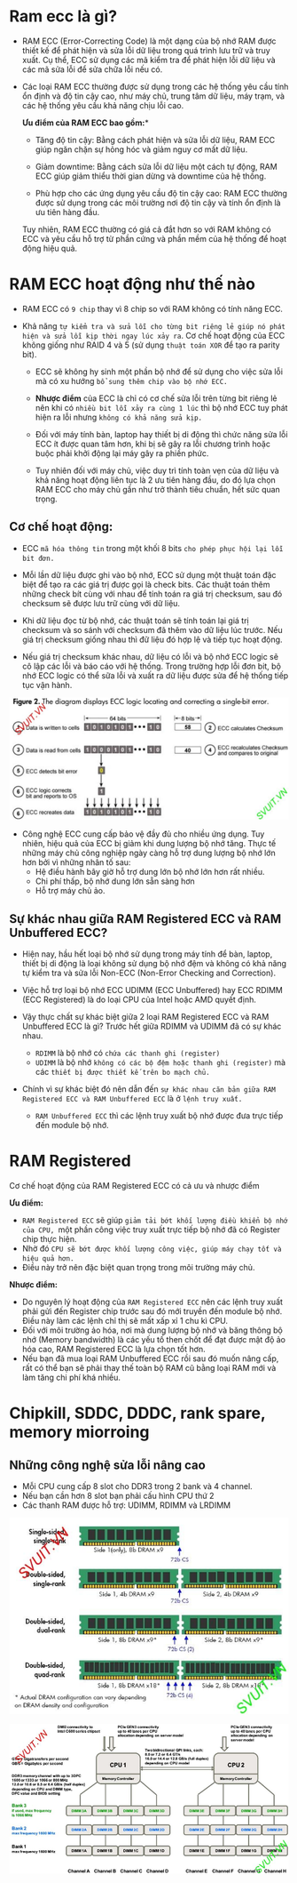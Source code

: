 # Ram ecc là gì?

- RAM ECC (Error-Correcting Code) là một dạng của bộ nhớ RAM được thiết kế để phát hiện và sửa lỗi dữ liệu trong quá trình lưu trữ và truy xuất. Cụ thể, ECC sử dụng các mã kiểm tra để phát hiện lỗi dữ liệu và các mã sửa lỗi để sửa chữa lỗi nếu có.

- Các loại RAM ECC thường được sử dụng trong các hệ thống yêu cầu tính ổn định và độ tin cậy cao, như máy chủ, trung tâm dữ liệu, máy trạm, và các hệ thống yêu cầu khả năng chịu lỗi cao.

    **Ưu điểm của RAM ECC bao gồm:***

    - Tăng độ tin cậy: Bằng cách phát hiện và sửa lỗi dữ liệu, RAM ECC giúp ngăn chặn sự hỏng hóc và giảm nguy cơ mất dữ liệu.

    - Giảm downtime: Bằng cách sửa lỗi dữ liệu một cách tự động, RAM ECC giúp giảm thiểu thời gian dừng và downtime của hệ thống.

    - Phù hợp cho các ứng dụng yêu cầu độ tin cậy cao: RAM ECC thường được sử dụng trong các môi trường nơi độ tin cậy và tính ổn định là ưu tiên hàng đầu.

    Tuy nhiên, RAM ECC thường có giá cả đắt hơn so với RAM không có ECC và yêu cầu hỗ trợ từ phần cứng và phần mềm của hệ thống để hoạt động hiệu quả.

# RAM ECC hoạt động như thế nào

- RAM ECC có `9 chip` thay vì 8 chip so với RAM không có tính năng ECC.

- Khả năng `tự kiểm tra và sửa lỗi cho từng bit riêng lẻ giúp nó phát hiện và sửa lỗi kịp thời ngay lúc xảy ra`. Cơ chế hoạt động của ECC không giống như RAID 4 và 5 (sử dụng `thuật toán XOR` để tạo ra parity bit).

  - ECC sẽ không hy sinh một phần bộ nhớ để sử dụng cho việc sửa lỗi mà có xu hướng `bổ sung thêm chip vào bộ nhớ ECC.`

  - **Nhược điểm** của ECC là chỉ có cơ chế sửa lỗi trên từng bit riêng lẻ nên khi có `nhiều bit lỗi xảy ra cùng 1 lúc` thì bộ nhớ ECC tuy phát hiện ra lỗi nhưng `không có khả năng sửa kịp.`

  - Đối với máy tính bàn, laptop hay thiết bị di động thì chức năng sửa lỗi ECC ít được quan tâm hơn, khi bị sẽ gây ra lỗi chương trình hoặc buộc phải khởi động lại máy gây ra phiền phức.

  - Tuy nhiên đối với máy chủ, việc duy trì tính toàn vẹn của dữ liệu và khả năng hoạt động liên tục là 2 ưu tiên hàng đầu, do đó lựa chọn RAM ECC cho máy chủ gần như trở thành tiêu chuẩn, hết sức quan trọng.

## Cơ chế hoạt động:

- ECC `mã hóa thông tin` trong một khối 8 bits `cho phép phục hội lại lỗi bit đơn.`

- Mỗi lần dữ liệu được ghi vào bộ nhớ, ECC sử dụng một thuật toán đặc biệt để tạo ra các giá trị được gọi là check bits. Các thuật toán thêm những check bít cùng với nhau để tính toán ra giá trị checksum, sau đó checksum sẽ được lưu trữ cùng với dữ liệu.

- Khi dữ liệu đọc từ bộ nhớ, các thuật toán sẽ tính toán lại giá trị checksum và so sánh với checksum đã thêm vào dữ liệu lúc trước. Nếu giá trị checksum giống nhau thì đữ liệu đó hợp lệ và tiếp tục hoạt động.

- Nếu giá trị checksum khác nhau, dữ liệu có lỗi và bộ nhớ ECC logic sẽ cô lập các lỗi và báo cáo với hệ thống. Trong trường hợp lỗi đơn bit, bộ nhớ ECC logic có thể sữa lỗi và xuất ra dữ liệu được sửa để hệ thống tiếp tục vận hành.

![alt text](img/image.png)

- Công nghệ ECC cung cấp bảo vệ đầy đủ cho nhiều ứng dụng. Tuy nhiên, hiệu quả của ECC bị giảm khi dung lượng bộ nhớ tăng. Thực tế những máy chủ công nghiệp ngày càng hỗ trợ dung lượng bộ nhớ lớn hơn bởi vì những nhân tố sau:
  - Hệ điều hành bây giờ hỗ trợ dung lớn bộ nhớ lớn hơn rất nhiều.
  - Chi phí thấp, bộ nhớ dung lớn sẵn sàng hơn
  - Hỗ trợ máy chủ ảo.

## Sự khác nhau giữa RAM Registered ECC và RAM Unbuffered ECC?
- Hiện nay, hầu hết loại bộ nhớ sử dụng trong máy tính để bàn, laptop, thiết bị di động là loại không sử dụng bộ nhớ đệm và không có khả năng tự kiểm tra và sửa lỗi Non-ECC (Non-Error Checking and Correction). 
- Việc hỗ trợ loại bộ nhớ ECC UDIMM (ECC Unbuffered) hay ECC RDIMM (ECC Registered) là do loại CPU của Intel hoặc AMD quyết định.

- Vậy thực chất sự khác biệt giữa 2 loại RAM Registered ECC và RAM Unbuffered ECC là gì? Trước hết giữa RDIMM và UDIMM đã có sự khác nhau.
  - `RDIMM` là bộ nhớ có `chứa các thanh ghi (register)`
  - `UDIMM` là bộ nhớ `không có các bộ đệm hoặc thanh ghi (register)` mà các `thiết bị được thiết kế trên bo mạch chủ.`
- Chính vì sự khác biệt đó nên dẫn đến `sự khác nhau căn bản giữa RAM Registered ECC và RAM Unbuffered ECC` là ở `lệnh truy xuất.`
  - `RAM Unbuffered ECC` thì các lệnh truy xuất bộ nhớ được đưa trực tiếp đến module bộ nhớ.
# RAM Registered

Cơ chế hoạt động của RAM Registered ECC có cả ưu và nhược điểm

**Ưu điểm:**
  - `RAM Registered ECC` sẽ giúp `giảm tải bớt khối lượng điều khiển bộ nhớ của CPU, `một phần công việc truy xuất trực tiếp bộ nhớ đã có Register chip thực hiện.
  - Nhờ đó `CPU sẽ bớt được khối lượng công việc, giúp máy chạy tốt và hiệu quả hơn.`
  - Điều này trở nên đặc biệt quan trọng trong môi trường máy chủ.

**Nhược điểm:**
  - Do nguyên lý hoạt động của `RAM Registered ECC` nên các lệnh truy xuất phải gửi đến Register chip trước sau đó mới truyền đến module bộ nhớ. Điều này làm các lệnh chỉ thị sẽ mất xấp xỉ 1 chu kì CPU.
- Đối với môi trường ảo hóa, nơi mà dung lượng bộ nhớ và băng thông bộ nhớ (Memory bandwidth) là các yếu tố then chốt để đạt được mật độ ảo hóa cao, RAM Registered ECC là lựa chọn tốt hơn.
- Nếu bạn đã mua loại RAM Unbuffered ECC rồi sau đó muốn nâng cấp, rất có thể bạn sẽ phải thay thế toàn bộ RAM cũ bằng loại RAM mới và làm tăng chi phí khá nhiều.

# Chipkill, SDDC, DDDC, rank spare, memory miorroing

## Những công nghệ sửa lỗi nâng cao
- Mỗi CPU cung cấp 8 slot cho DDR3 trong 2 bank và 4 channel.
- Nếu bạn cần hơn 8 slot bạn phải cấu hình CPU thứ 2
- Các thanh RAM được hỗ trợ: UDIMM, RDIMM và LRDIMM

![alt text](img/image1.png)

![alt text](img/image2.png)